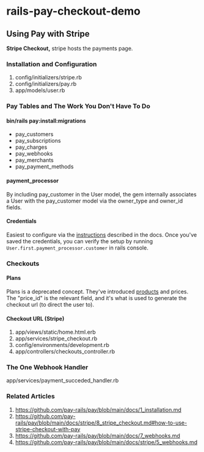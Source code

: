 # rails-pay-checkout-demo

## Using Pay with Stripe
**Stripe Checkout,** stripe hosts the payments page.

### Installation and Configuration
1. config/initializers/stripe.rb
1. config/initializers/pay.rb
1. app/models/user.rb

### Pay Tables and The Work You Don't Have To Do
#### bin/rails pay:install:migrations
* pay_customers
* pay_subscriptions
* pay_charges
* pay_webhooks
* pay_merchants
* pay_payment_methods

#### payment_processor
By including pay_customer in the User model, the gem internally associates a User with the pay_customer model via the owner_type and owner_id fields.

#### Credentials
Easiest to configure via the [instructions](https://github.com/pay-rails/pay/blob/main/docs/2_configuration.md#configuring-pay) described in the docs. Once you've saved the credentials, you can verify the setup by running `User.first.payment_processor.customer` in rails console.

### Checkouts
#### Plans
Plans is a deprecated concept. They've introduced [products](https://dashboard.stripe.com/products) and prices. The "price_id" is the relevant field, and it's what is used to generate the checkout url (to direct the user to).

#### Checkout URL (Stripe)
1. app/views/static/home.html.erb
1. app/services/stripe_checkout.rb
1. config/environments/development.rb
1. app/controllers/checkouts_controller.rb

### The One Webhook Handler
app/services/payment_succeded_handler.rb

### Related Articles
1. https://github.com/pay-rails/pay/blob/main/docs/1_installation.md
1. https://github.com/pay-rails/pay/blob/main/docs/stripe/8_stripe_checkout.md#how-to-use-stripe-checkout-with-pay
1. https://github.com/pay-rails/pay/blob/main/docs/7_webhooks.md
1. https://github.com/pay-rails/pay/blob/main/docs/stripe/5_webhooks.md
